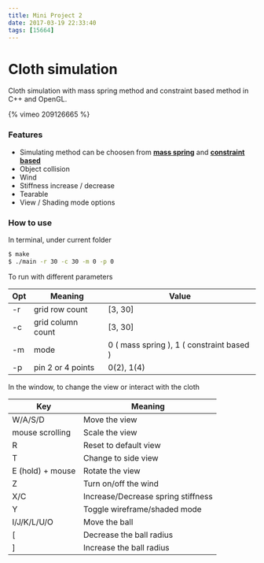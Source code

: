 ```yaml
---
title: Mini Project 2
date: 2017-03-19 22:33:40
tags: [15664]
---
```

# Cloth simulation

Cloth simulation with mass spring method and constraint based method in C++ and OpenGL.

{% vimeo 209126665 %}

### Features

  - Simulating method can be choosen from [**mass spring**](http://creativecoding.evl.uic.edu/courses/cs488/finalprojects/cloth/cloth.pdf) and [**constraint based**](http://www.cs.cmu.edu/~ytoh/stickyfingers.pdf)
  - Object collision
  - Wind
  - Stiffness increase / decrease
  - Tearable
  - View / Shading mode options

### How to use
In terminal, under current folder
```sh
$ make
$ ./main -r 30 -c 30 -m 0 -p 0
```
To run with different parameters

| Opt | Meaning | Value |
| ------ | ------ | ------ |
| -r  | grid row count | [3, 30] |
| -c | grid column count | [3, 30] |
| -m | mode | 0 ( mass spring ), 1 ( constraint based ) |
| -p | pin 2 or 4 points | 0(2), 1(4) |

In the window, to change the view or interact with the cloth

| Key | Meaning  |
| ------ | ------ |
| W/A/S/D  | Move the view |
| mouse scrolling | Scale the view |
| R | Reset to default view |
| T | Change to side view |
| E (hold) + mouse | Rotate the view |
| Z | Turn on/off the wind|
| X/C | Increase/Decrease spring stiffness |
| Y | Toggle wireframe/shaded mode |
| I/J/K/L/U/O | Move the ball |
| [ | Decrease the ball radius |
| ] | Increase the ball radius |

